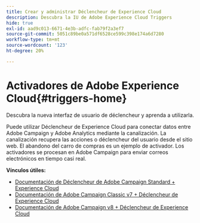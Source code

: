 ```yaml
---
title: Crear y administrar Déclencheur de Experience Cloud
description: Descubra la IU de Adobe Experience Cloud Triggers
hide: true
exl-id: aad9c013-6671-4e3b-adfc-fab79f2a3ef7
source-git-commit: 5051c89be0a571df6528ce599c398e174a6d7280
workflow-type: tm+mt
source-wordcount: '123'
ht-degree: 20%

---
```


# Activadores de Adobe Experience Cloud{#triggers-home}

Descubra la nueva interfaz de usuario de déclencheur y aprenda a utilizarla.

Puede utilizar Déclencheur de Experience Cloud para conectar datos entre Adobe Campaign y Adobe Analytics mediante la canalización. La canalización recupera las acciones o déclencheur del usuario desde el sitio web. El abandono del carro de compras es un ejemplo de activador. Los activadores se procesan en Adobe Campaign para enviar correos electrónicos en tiempo casi real.


**Vínculos útiles:**

* [Documentación de Déclencheur de Adobe Campaign Standard + Experience Cloud](https://experienceleague.adobe.com/docs/campaign-standard/using/integrating-with-adobe-cloud/working-with-campaign-and-triggers/about-adobe-experience-cloud-triggers.html)
* [Documentación de Adobe Campaign Classic v7 + Déclencheur de Experience Cloud](https://experienceleague.adobe.com/docs/campaign-classic/using/integrating-with-adobe-experience-cloud/experience-triggers/about-triggers.html)
* [Documentación de Adobe Campaign v8 + Déclencheur de Experience Cloud](https://experienceleague.adobe.com/docs/campaign/campaign-v8/connect/ac-triggers.html)
